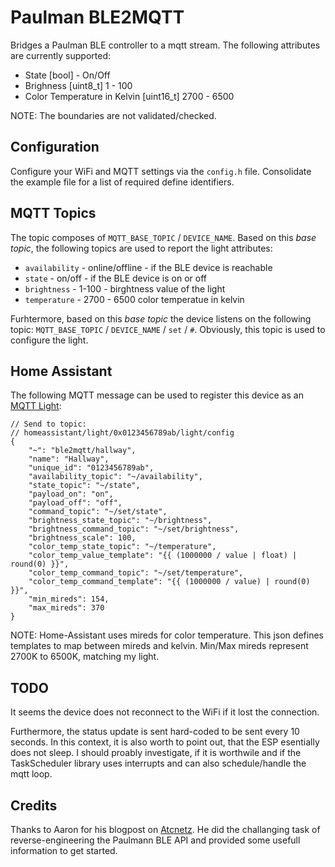 # Paulman BLE2MQTT

Bridges a Paulman BLE controller to a mqtt stream.
The following attributes are currently supported:

* State [bool] - On/Off
* Brighness [uint8_t] 1 - 100
* Color Temperature in Kelvin [uint16_t] 2700 - 6500

NOTE: The boundaries are not validated/checked. 

## Configuration
Configure your WiFi and MQTT settings via the ```config.h``` file.
Consolidate the example file for a list of required define identifiers.


## MQTT Topics
The topic composes of ```MQTT_BASE_TOPIC``` /  ```DEVICE_NAME```.
Based on this _base topic_, the following topics are used to report the light attributes:

* ```availability``` - online/offline - if the BLE device is reachable
* ```state``` - on/off - if the BLE device is on or off
* ```brightness``` - 1-100 - birghtness value of the light
* ```temperature``` - 2700 - 6500 color temperatue in kelvin

Furhtermore, based on this _base topic_ the device listens on the following topic: ```MQTT_BASE_TOPIC``` /  ```DEVICE_NAME``` / ```set``` / ```#```.
Obviously, this topic is used to configure the light.

## Home Assistant
The following MQTT message can be used to register this device as an [MQTT Light](https://www.home-assistant.io/integrations/light.mqtt/#default-schema):

```jsonc
// Send to topic:
// homeassistant/light/0x0123456789ab/light/config
{
    "~": "ble2mqtt/hallway",
    "name": "Hallway",
    "unique_id": "0123456789ab",
    "availability_topic": "~/availability",
    "state_topic": "~/state",
    "payload_on": "on",
    "payload_off": "off",
    "command_topic": "~/set/state",
    "brightness_state_topic": "~/brightness",
    "brightness_command_topic": "~/set/brightness",
    "brightness_scale": 100,
    "color_temp_state_topic": "~/temperature",
    "color_temp_value_template": "{{ (1000000 / value | float) | round(0) }}",
    "color_temp_command_topic": "~/set/temperature",
    "color_temp_command_template": "{{ (1000000 / value) | round(0) }}",
    "min_mireds": 154,
    "max_mireds": 370
}
```

NOTE: Home-Assistant uses mireds for color temperature.
This json defines templates to map between mireds and kelvin.
Min/Max mireds represent 2700K to 6500K, matching my light.

## TODO
It seems the device does not reconnect to the WiFi if it lost the connection.

Furthermore, the status update is sent hard-coded to be sent every 10 seconds. 
In this context, it is also worth to point out, that the ESP esentially does not sleep. 
I should proably investigate, if it is worthwile and if the TaskScheduler library uses interrupts and can also schedule/handle the mqtt loop.

## Credits
Thanks to Aaron for his blogpost on [Atcnetz](http://atcnetz.blogspot.com/2018/06/mit-dem-raspberry-pi-oder-dem-esp32-die.html).
He did the challanging task of reverse-engineering the Paulmann BLE API and provided some usefull information to get started.

